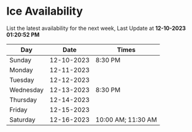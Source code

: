 # Ice Availability

List the latest availability for the next week, Last Update at **12-10-2023 01:20:52 PM**

| Day         | Date        | Times       |
| ----------- | ----------- | ----------- |
|Sunday|12-10-2023|8:30 PM|
|Monday|12-11-2023||
|Tuesday|12-12-2023||
|Wednesday|12-13-2023|8:30 PM|
|Thursday|12-14-2023||
|Friday|12-15-2023||
|Saturday|12-16-2023|10:00 AM; 11:30 AM|
